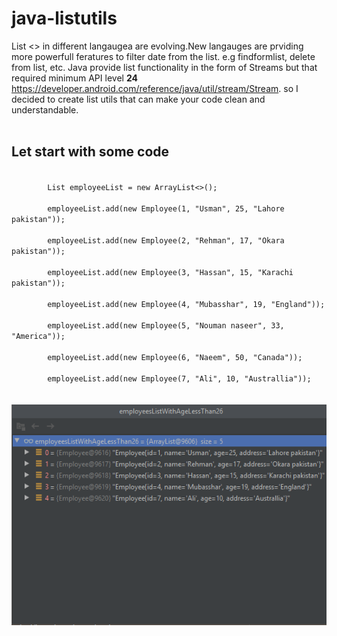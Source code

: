 # java-listutils
List <> in different langaugea are evolving.New langauges are prviding more powerfull feratures to filter date from the list.
e.g findformlist, delete from list, etc. Java provide list functionality in the form of Streams but that required minimum API level <b>24</b> https://developer.android.com/reference/java/util/stream/Stream. so I decided to create list utils that can make your code clean and understandable.  
</br>

## Let start with some code
<code>
        List<Employee> employeeList = new ArrayList<>();</br>
        employeeList.add(new Employee(1, "Usman", 25, "Lahore pakistan"));</br>
        employeeList.add(new Employee(2, "Rehman", 17, "Okara pakistan"));</br>
        employeeList.add(new Employee(3, "Hassan", 15, "Karachi pakistan"));</br>
        employeeList.add(new Employee(4, "Mubasshar", 19, "England"));</br>
        employeeList.add(new Employee(5, "Nouman naseer", 33, "America"));</br>
        employeeList.add(new Employee(6, "Naeem", 50, "Canada"));</br>
        employeeList.add(new Employee(7, "Ali", 10, "Australlia"));</br>
  </code>
<img src="s1.png">

